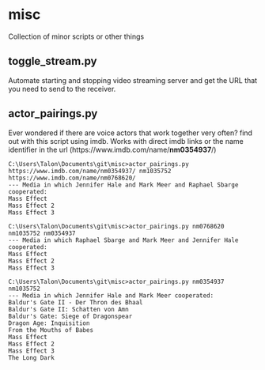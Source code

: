 # misc
Collection of minor scripts or other things

## toggle_stream.py
Automate starting and stopping video streaming server and get the URL
that you need to send to the receiver.

## actor_pairings.py
Ever wondered if there are voice actors that work together very often? find out with this script using imdb.
Works with direct imdb links or the name identifier in the url (ht&#8203;tps://ww&#8203;w.imdb.com/name/**nm0354937**/)


```
C:\Users\Talon\Documents\git\misc>actor_pairings.py https://www.imdb.com/name/nm0354937/ nm1035752 https://www.imdb.com/name/nm0768620/
--- Media in which Jennifer Hale and Mark Meer and Raphael Sbarge cooperated:
Mass Effect
Mass Effect 2
Mass Effect 3

C:\Users\Talon\Documents\git\misc>actor_pairings.py nm0768620 nm1035752 nm0354937
--- Media in which Raphael Sbarge and Mark Meer and Jennifer Hale cooperated:
Mass Effect
Mass Effect 2
Mass Effect 3

C:\Users\Talon\Documents\git\misc>actor_pairings.py nm0354937 nm1035752
--- Media in which Jennifer Hale and Mark Meer cooperated:
Baldur's Gate II - Der Thron des Bhaal
Baldur's Gate II: Schatten von Amn
Baldur's Gate: Siege of Dragonspear
Dragon Age: Inquisition
From the Mouths of Babes
Mass Effect
Mass Effect 2
Mass Effect 3
The Long Dark
```
